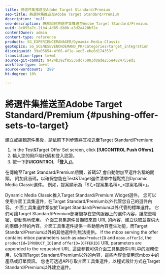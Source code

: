 ```yaml
---
title: 將選件集推送至Adobe Target Standard/Premium
seo-title: 將選件集推送至Adobe Target Standard/Premium
description: 'null'
seo-description: 瞭解如何將選件集推送至Adobe Target Standard/Premium。
uuid: 8c895a7c-21b4-4d85-8b0b-a3d2a420bf2e
contentOwner: admin
content-type: reference
products: SG_EXPERIENCEMANAGER/Dynamic-Media-Classic
geptopics: SG_SCENESEVENONDEMAND_PK/categories/target_integration
discoiquuid: 39a05654-4f66-4f1e-aec5-ebe6d174353f
translation-type: tm+mt
source-git-commit: 9424b392f85536dc75083d0ade255e4824755ed1
workflow-type: tm+mt
source-wordcount: '288'
ht-degree: 10%

---
```



# 將選件集推送至Adobe Target Standard/Premium {#pushing-offer-sets-to-target}

建立或編輯選件集後，請依照下列步驟將其推送至Target Standard/Premium:

1. In the Test&amp;Target Offer Set screen, click **[!UICONTROL Push Offers]**.
1. 輸入您的用戶端代碼和登入認證。
1. 按一下&#x200B;**[!UICONTROL 「登入」]**。

在傳輸至Target Standard/Premium期間，首碼S7_會自動附加至選件名稱的開頭。 附加此首碼，以確保您能在Test&amp;Target選件清單中輕鬆找到Dynamic Media Classic選件。 例如，提案顯示為「S7_&lt;提案集名稱>_&lt;提案名稱>」。

Dynamic Media Classic推入Target Standard/Premium Widget選件。 您可以使用介面工具集選件，在Target Standard/Premium以外代管您自己的選件內容。 介面工具集選件類似於Target Standard/Premium以外代管的標準選件。 它們可讓Target Standard/Premium部署儲存在您伺服器上的選件內容，讓您更精密、更動態地使用。 介面工具集選件會擷取來自 URL 的內容、建立快取並提供大約兩個小時的內容。介面工具集選件提供一些動態內容產生功能，而Target Standard/Premium以外的其他選件則無法提供。 If the mbox serving the offer contains mbox parameters such as `mboxProductID` and `mbox.offerId`, the `productId=[PRODUCT_ID]`and `offerID=[OFFERID]` URL parameters are appended to the requested URL. 這些參數可供介面工具集選件URL中的服務使用，以傳回Target Standard/Premium以外的內容，這些內容會使用您mbox中的產品或訂單資訊。 您也可透過API存取介面工具集選件，以程式設計方式在Target Standard/Premium以外建立選件。
